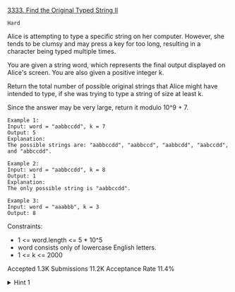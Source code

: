 [3333. Find the Original Typed String II](https://leetcode.com/problems/find-the-original-typed-string-ii/)

`Hard`

Alice is attempting to type a specific string on her computer. However, she tends to be clumsy and may press a key for too long, resulting in a character being typed multiple times.

You are given a string word, which represents the final output displayed on Alice's screen. You are also given a positive integer k.

Return the total number of possible original strings that Alice might have intended to type, if she was trying to type a string of size at least k.

Since the answer may be very large, return it modulo 10^9 + 7.

```
Example 1:
Input: word = "aabbccdd", k = 7
Output: 5
Explanation:
The possible strings are: "aabbccdd", "aabbccd", "aabbcdd", "aabccdd", and "abbccdd".

Example 2:
Input: word = "aabbccdd", k = 8
Output: 1
Explanation:
The only possible string is "aabbccdd".

Example 3:
Input: word = "aaabbb", k = 3
Output: 8
```

Constraints:

- 1 <= word.length <= 5 * 10^5
- word consists only of lowercase English letters.
- 1 <= k <= 2000

Accepted
1.3K
Submissions
11.2K
Acceptance Rate
11.4%

<details>
<summary>Hint 1</summary>

Instead of solving for at least k, can we solve for at most k - 1 length?

</details>
